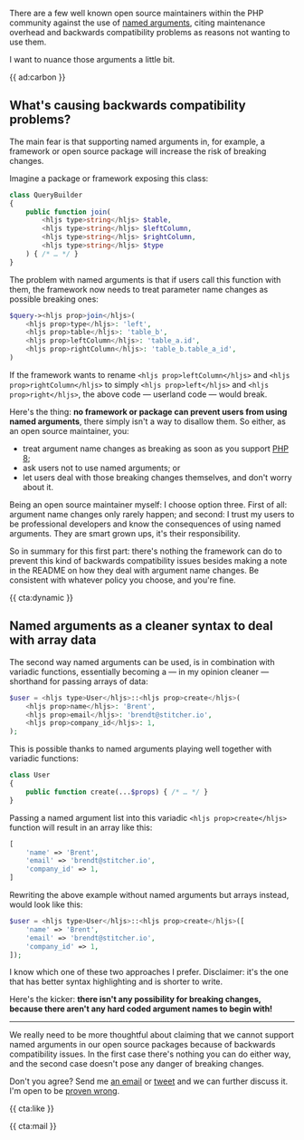 There are a few well known open source maintainers within the PHP community against the use of [named arguments](/blog/php-8-named-arguments), citing maintenance overhead and backwards compatibility problems as reasons not wanting to use them.

I want to nuance those arguments a little bit.

{{ ad:carbon }}

## What's causing backwards compatibility problems?

The main fear is that supporting named arguments in, for example, a framework or open source package will increase the risk of breaking changes.

Imagine a package or framework exposing this class:

```php
class QueryBuilder
{
    public function join(
        <hljs type>string</hljs> $table, 
        <hljs type>string</hljs> $leftColumn, 
        <hljs type>string</hljs> $rightColumn, 
        <hljs type>string</hljs> $type
    ) { /* … */ }
}
```

The problem with named arguments is that if users call this function with them, the framework now needs to treat parameter name changes as possible breaking ones:

```php
$query-><hljs prop>join</hljs>(
    <hljs prop>type</hljs>: 'left',
    <hljs prop>table</hljs>: 'table_b',
    <hljs prop>leftColumn</hljs>: 'table_a.id',
    <hljs prop>rightColumn</hljs>: 'table_b.table_a_id',
)
```

If the framework wants to rename `<hljs prop>leftColumn</hljs>` and `<hljs prop>rightColumn</hljs>` to simply `<hljs prop>left</hljs>` and `<hljs prop>right</hljs>`, the above code — userland code — would break.

Here's the thing: **no framework or package can prevent users from using named arguments**, there simply isn't a way to disallow them. So either, as an open source maintainer, you:

- treat argument name changes as breaking as soon as you support [PHP 8](/blog/new-in-php-8);
- ask users not to use named arguments; or
- let users deal with those breaking changes themselves, and don't worry about it.

Being an open source maintainer myself: I choose option three. First of all: argument name changes only rarely happen; and second: I trust my users to be professional developers and know the consequences of using named arguments. They are smart grown ups, it's their responsibility.

So in summary for this first part: there's nothing the framework can do to prevent this kind of backwards compatibility issues besides making a note in the README on how they deal with argument name changes. Be consistent with whatever policy you choose, and you're fine.

{{ cta:dynamic }}

## Named arguments as a cleaner syntax to deal with array data

The second way named arguments can be used, is in combination with variadic functions, essentially becoming a — in my opinion cleaner — shorthand for passing arrays of data:

```php
$user = <hljs type>User</hljs>::<hljs prop>create</hljs>(
    <hljs prop>name</hljs>: 'Brent',
    <hljs prop>email</hljs>: 'brendt@stitcher.io',
    <hljs prop>company_id</hljs>: 1,  
);
```

This is possible thanks to named arguments playing well together with variadic functions:

```php
class User
{
    public function create(...$props) { /* … */ }
}
```

Passing a named argument list into this variadic `<hljs prop>create</hljs>` function will result in an array like this:

```php
[
    'name' => 'Brent',
    'email' => 'brendt@stitcher.io',
    'company_id' => 1,  
]
```

Rewriting the above example without named arguments but arrays instead, would look like this:

```php
$user = <hljs type>User</hljs>::<hljs prop>create</hljs>([
    'name' => 'Brent',
    'email' => 'brendt@stitcher.io',
    'company_id' => 1,  
]);
```

I know which one of these two approaches I prefer. Disclaimer: it's the one that has better syntax highlighting and is shorter to write.

Here's the kicker: **there isn't any possibility for breaking changes, because there aren't any hard coded argument names to begin with!** 

---

We really need to be more thoughtful about claiming that we cannot support named arguments in our open source packages because of backwards compatibility issues. In the first case there's nothing you can do either way, and the second case doesn't pose any danger of breaking changes.

Don't you agree? Send me [an email](mailto:brendt@stitcher.io) or [tweet](https://twitter.com/brendt_gd) and we can further discuss it. I'm open to be [proven wrong](/blog/rational-thinking).

{{ cta:like }}

{{ cta:mail }}
